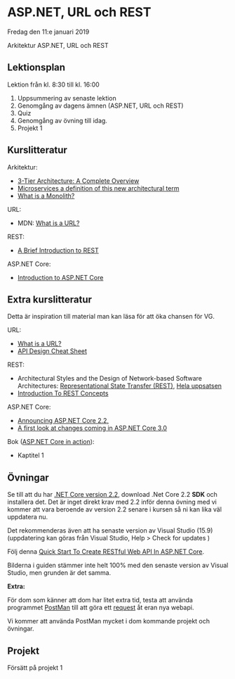 # ASP.NET, URL och REST

Fredag den 11:e januari 2019

Arkitektur
ASP.NET, URL och REST

## Lektionsplan
Lektion från kl. 8:30 till kl. 16:00

1. Uppsummering av senaste lektion
2. Genomgång av dagens ämnen (ASP.NET, URL och REST)
3. Quiz
4. Genomgång av övning till idag.
5. Projekt 1

## Kurslitteratur

Arkitektur:
* [3-Tier Architecture: A Complete Overview](https://www.jinfonet.com/resources/bi-defined/3-tier-architecture-complete-overview/)
* [Microservices a definition of this new architectural term](https://martinfowler.com/articles/microservices.html)
* [What is a Monolith?](http://www.codingthearchitecture.com/2014/11/19/what_is_a_monolith.html)

URL:
* MDN: [What is a URL?](https://developer.mozilla.org/en-US/docs/Learn/Common_questions/What_is_a_URL)

REST:
* [A Brief Introduction to REST](https://www.infoq.com/articles/rest-introduction)

ASP.NET Core:
* [Introduction to ASP.NET Core](https://docs.microsoft.com/en-us/aspnet/core/?view=aspnetcore-2.2)

## Extra kurslitteratur

Detta är inspiration till material man kan läsa för att öka chansen för VG.

URL:
* [What is a URL?](https://launchschool.com/books/http/read/what_is_a_url)
* [API Design Cheat Sheet](https://github.com/RestCheatSheet/api-cheat-sheet#api-design-cheat-sheet)

REST:
* Architectural Styles and the Design of Network-based Software Architectures: [Representational State Transfer (REST)](https://www.ics.uci.edu/~fielding/pubs/dissertation/rest_arch_style.htm), [Hela uppsatsen](https://www.ics.uci.edu/~fielding/pubs/dissertation/top.htm)
* [Introduction To REST Concepts](https://www.javacodegeeks.com/2012/10/introduction-to-rest-concepts.html)

ASP.NET Core:
* [Announcing ASP.NET Core 2.2,](https://blogs.msdn.microsoft.com/webdev/2018/12/04/asp-net-core-2-2-available-today/)
* [A first look at changes coming in ASP.NET Core 3.0](https://blogs.msdn.microsoft.com/webdev/2018/10/29/a-first-look-at-changes-coming-in-asp-net-core-3-0/)

Bok ([ASP.NET Core in action](https://www.manning.com/books/asp-net-core-in-action)): 
* Kaptitel 1

## Övningar

Se till att du har [.NET Core version 2.2](https://dotnet.microsoft.com/download), download .Net Core 2.2 **SDK** och installera det. Det är inget direkt krav med 2.2 inför denna övning med vi kommer att vara beroende av version 2.2 senare i kursen så ni kan lika väl uppdatera nu.

Det rekommenderas även att ha senaste version av Visual Studio (15.9) (uppdatering kan göras från Visual Studio, Help > Check for updates )

Följ denna [Quick Start To Create RESTful Web API In ASP.NET Core](https://www.c-sharpcorner.com/article/quick-start-to-create-restful-web-api-in-asp-net-core/).

Bilderna i guiden stämmer inte helt 100% med den senaste version av Visual Studio, men grunden är det samma. 

**Extra:**

För dom som känner att dom har litet extra tid, testa att använda programmet [PostMan](https://getpostman.com) till att göra ett [request](https://learning.getpostman.com/docs/postman/launching_postman/sending_the_first_request/) åt eran nya webapi.

Vi kommer att använda PostMan mycket i dom kommande projekt och övningar.

## Projekt
Försätt på projekt 1